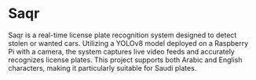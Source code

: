 # Saqr
Saqr is a real-time license plate recognition system designed to detect stolen or wanted cars. Utilizing a YOLOv8 model deployed on a Raspberry Pi with a camera, the system captures live video feeds and accurately recognizes license plates. This project supports both Arabic and English characters, making it particularly suitable for Saudi plates.
